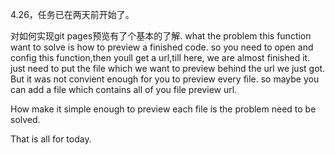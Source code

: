 4.26，任务已在两天前开始了。

对如何实现git pages预览有了个基本的了解.
what the problem this function want to solve is how to preview a finished code.
so you need to open and config this function,then youll get a url,till here, we are almost finished it.
just need to put the file which we want to preview behind the url we just got.
But it was not convient enough for you to preview every file.
so maybe you can add a file which contains all of you file preview url.

How make it simple enough to preview each file is the problem need to be solved.

That is all for today.
